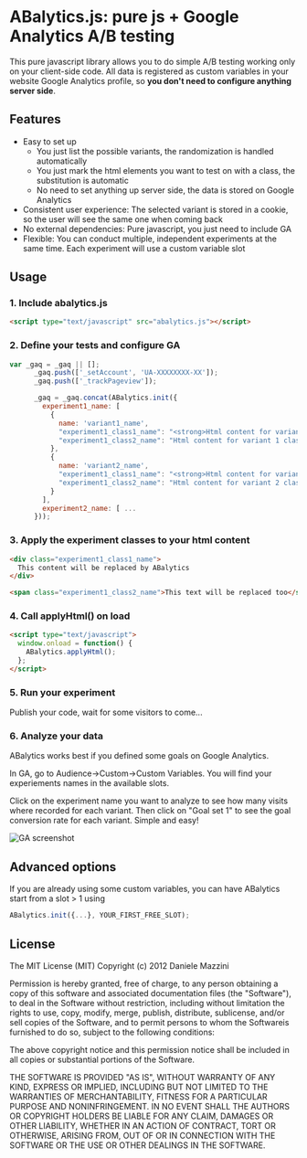 ABalytics.js: pure js + Google Analytics A/B testing
====================================================================

This pure javascript library allows you to do simple A/B testing working only on your client-side code. All data is registered as custom variables in your website Google Analytics profile, so **you don't need to configure anything server side**.

Features
--------

*  Easy to set up
   * You just list the possible variants, the randomization is handled automatically
   * You just mark the html elements you want to test on with a class, the substitution is automatic
   * No need to set anything up server side, the data is stored on Google Analytics
* Consistent user experience: The selected variant is stored in a cookie, so the user will see the same one when coming back
* No external dependencies: Pure javascript, you just need to include GA
* Flexible: You can conduct multiple, independent experiments at the same time. Each experiment will use a custom variable slot

Usage
-----

### 1. Include abalytics.js
```html
<script type="text/javascript" src="abalytics.js"></script>
```
### 2. Define your tests and configure GA
```javascript
var _gaq = _gaq || [];
      _gaq.push(['_setAccount', 'UA-XXXXXXXX-XX']);
      _gaq.push(['_trackPageview']);

      _gaq = _gaq.concat(ABalytics.init({
        experiment1_name: [
          {
            name: 'variant1_name',
            "experiment1_class1_name": "<strong>Html content for variant 1 class 1</strong>",
            "experiment1_class2_name": "Html content for variant 1 class 2"
          },
          {
            name: 'variant2_name',
            "experiment1_class1_name": "<strong>Html content for variant 2 class 1</strong>",
            "experiment1_class2_name": "Html content for variant 2 class 2"
          }
        ],
        experiment2_name: [ ...
      }));
```
### 3. Apply the experiment classes to your html content
```html
<div class="experiment1_class1_name">
  This content will be replaced by ABalytics
</div>

<span class="experiment1_class2_name">This text will be replaced too</span>
```

### 4. Call applyHtml() on load

```html
<script type="text/javascript">
  window.onload = function() {
    ABalytics.applyHtml();
  };
</script>
```

### 5. Run your experiment

Publish your code, wait for some visitors to come...

### 6. Analyze your data

ABalytics works best if you defined some goals on Google Analytics.

In GA, go to Audience->Custom->Custom Variables. You will find your experiements names in the available slots.

Click on the experiment name you want to analyze to see how many visits where recorded for each variant. Then click on "Goal set 1" to see the goal conversion rate for each variant. Simple and easy!

![GA screenshot](https://raw.github.com/danmaz74/ABalytics/master/screenshots/abalytics.png "Results on Google Analytics")

Advanced options
----------------

If you are already using some custom variables, you can have ABalytics start from a slot > 1 using
```javascript
ABalytics.init({...}, YOUR_FIRST_FREE_SLOT);
```
License
-------

The MIT License (MIT)
Copyright (c) 2012 Daniele Mazzini

Permission is hereby granted, free of charge, to any person obtaining a copy of this software and associated documentation files (the "Software"), to deal in the Software without restriction, including without limitation the rights to use, copy, modify, merge, publish, distribute, sublicense, and/or sell copies of the Software, and to permit persons to whom the Softwareis furnished to do so, subject to the following conditions:

The above copyright notice and this permission notice shall be included in all copies or substantial portions of the Software.

THE SOFTWARE IS PROVIDED "AS IS", WITHOUT WARRANTY OF ANY KIND, EXPRESS OR IMPLIED, INCLUDING BUT NOT LIMITED TO THE WARRANTIES OF MERCHANTABILITY, FITNESS FOR A PARTICULAR PURPOSE AND NONINFRINGEMENT. IN NO EVENT SHALL THE AUTHORS OR COPYRIGHT HOLDERS BE LIABLE FOR ANY CLAIM, DAMAGES OR OTHER LIABILITY, WHETHER IN AN ACTION OF CONTRACT, TORT OR OTHERWISE, ARISING FROM, OUT OF OR IN CONNECTION WITH THE SOFTWARE OR THE USE OR OTHER DEALINGS IN THE SOFTWARE.